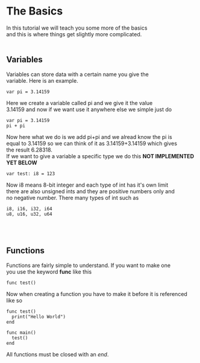 # The Basics
In this tutorial we will teach you some more of the basics<br>
and this is where things get slightly more complicated.<br><br>

## Variables
Variables can store data with a certain name you give the<br>
variable. Here is an example.
```
var pi = 3.14159
```
Here we create a variable called pi and we give it the value<br>
3.14159 and now if we want use it anywhere else we simple just do
```
var pi = 3.14159
pi + pi
```
Now here what we do is we add pi+pi and we alread know the pi is<br>
equal to 3.14159 so we can think of it as 3.14159+3.14159 which gives<br>
the result 6.28318.<br>
If we want to give a variable a specific type we do this
**NOT IMPLEMENTED YET BELOW**
```
var test: i8 = 123
```
Now i8 means 8-bit integer and each type of int has it's own limit<br>
there are also unsigned ints and they are positive numbers only and<br>
no negative number. There many types of int such as 
```
i8, i16, i32, i64
u8, u16, u32, u64
```
<br><br>

## Functions
Functions are fairly simple to understand. If you want to make one<br>
you use the keyword **func** like this
``` 
func test() 
```
Now when creating a function you have to make it before it is referenced<br>
like so
```
func test()
  print("Hello World")
end

func main()
  test()
end
```
All functions must be closed with an *end*.
